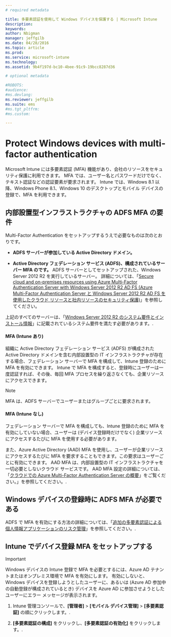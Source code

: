 ```yaml
---
# required metadata

title: 多要素認証を使用して Windows デバイスを保護する | Microsoft Intune
description:
keywords:
author: Nbigman
manager: jeffgilb
ms.date: 04/28/2016
ms.topic: article
ms.prod:
ms.service: microsoft-intune
ms.technology:
ms.assetid: 9b4f197d-bc10-4bee-91c9-19bcc8287d36

# optional metadata

#ROBOTS:
#audience:
#ms.devlang:
ms.reviewer: jeffgilb
ms.suite: ems
#ms.tgt_pltfrm:
#ms.custom:

---
```


# Protect Windows devices with multi-factor authentication
Microsoft Intune には多要素認証 (MFA) 機能があり、会社のリソースをセキュリティ保護に利用できます。 MFA では、ユーザー名とパスワードだけでなく、テキスト認証などの認証要素が要求されます。 Intune では、Windows 8.1 以降、Windows Phone 8.1、Windows 10 のデスクトップとモバイル デバイスの登録で、MFA を利用できます。 

## 内部設置型インフラストラクチャの ADFS MFA の要件
Multi-Factor Authentication をセットアップするうえで必要なものは次のとおりです。

-   **ADFS サーバーが参加している Active Directory ドメイン。**

-   **Active Directory フェデレーション サービス (ADFS)、構成されているサーバー MFA のです。** ADFS サーバーとしてセットアップされた、Windows Server 2012 R2 を実行しているサーバー。 詳細については、「[Secure cloud and on-premises resources using Azure Multi-Factor Authentication Server with Windows Server 2012 R2 AD FS (Azure Multi-Factor Authentication Server と Windows Server 2012 R2 AD FS を使用したクラウド リソースと社内リソースのセキュリティ保護)](https://azure.microsoft.com/en-us/documentation/articles/multi-factor-authentication-get-started-adfs-w2k12/)」を参照してください。

上記のすべてのサーバーは、「[Windows Server 2012 R2 のシステム要件とインストール情報](http://technet.microsoft.com/library/dn303418.aspx)」に記載されているシステム要件を満たす必要があります。.

#### MFA (Intune あり)
組織に Active Directory フェデレーション サービス (ADFS) が構成された Active Directory ドメインを含む内部設置型の IT インフラストラクチャが存在する場合、フェデレーション サーバーで MFA を構成して、Intune 登録のために MFA を有効にできます。 Intune で MFA を構成すると、登録時にユーザーは一度認証すれば、その後、毎回 MFA プロセスを繰り返さなくても、企業リソースにアクセスできます。

>[!NOTE]
>MFA は、ADFS サーバーでユーザーまたはグループごとに要求されます。  

#### MFA (Intune なし)
フェデレーション サーバーで MFA を構成しても、Intune 登録のために MFA を有効にしていない場合、ユーザーは (デバイス登録時だけでなく) 企業リソースにアクセスするたびに MFA を使用する必要があります。

また、Azure Active Directory (AAD) MFA を使用し、ユーザーが企業リソースにアクセスするたびに MFA を要求することもできます。この要求はユーザーごとに有効にできます。 AAD MFA は、内部設置型の IT インフラストラクチャを一切必要としないクラウド サービスです。 AAD MFA 設定の詳細については、「[クラウドでの Azure Multi-Factor Authentication Server の概要](https://azure.microsoft.com/en-us/documentation/articles/multi-factor-authentication-get-started-cloud/)」をご覧ください。」を参照してください。.

## Windows デバイスの登録時に ADFS MFA が必要である
ADFS で MFA を有効にする方法の詳細については、「[追加の多要素認証による個人情報アプリケーションのリスク管理](http://technet.microsoft.com/library/dn280949.aspx)」を参照してください。.

## Intune でデバイス登録 MFA をセットアップする
>[!Important]  
>Windows デバイスの Intune 登録で MFA を必要とするには、Azure AD テナントまたはオンプレミス環境で MFA を有効にします。 有効にしないと、Windows デバイスを登録しようとしたユーザーに、あるいは (Azure AD 参加中の自動登録が構成されているとき) デバイスを Azure AD に参加させようとしたユーザーにエラー メッセージが表示されます。

1.  Intune 管理コンソールで、**[管理者]** &gt; **[モバイル デバイス管理]** &gt; **[多要素認証]** の順にクリックします。.

2.  **[多要素認証の構成]** をクリックし、**[多要素認証の有効化]** をクリックします。.



<!--HONumber=May16_HO1-->


